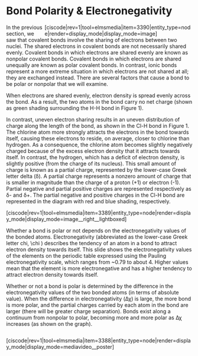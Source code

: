 <div style="float:right;margin:auto"><ebook-button title="Electronegativity" link="https://genchem.science.psu.edu/07-1-electronegativity"></ebook-button></div>

<div style="float:right;margin:auto"><ebook-button title="Bond dipoles" link="https://genchem.science.psu.edu/07-2-bond-dipoles"></ebook-button></div>


# Bond Polarity & Electronegativity

<div style="float:right;max-width:400px;margin:auto">
[ciscode|rev=1|tool=elmsmedia|item=3390|entity_type=node|render=display_mode|display_mode=image]</div>

In the previous section, we saw that covalent bonds involve the sharing of electrons between two nuclei. The shared electrons in covalent bonds are not necessarily shared evenly. Covalent bonds in which electrons are shared evenly are known as nonpolar covalent bonds. Covalent bonds in which electrons are shared unequally are known as polar covalent bonds. In contrast, ionic bonds represent a more extreme situation in which electrons are not shared at all; they are exchanged instead. There are several factors that cause a bond to be polar or nonpolar that we will examine.




When electrons are shared evenly, electron density is spread evenly across the bond. As a result, the two atoms in the bond carry no net charge (shown as green shading surrounding the H-H bond in Figure 1).

In contrast, uneven electron sharing results in an uneven distribution of charge along the length of the bond, as shown in the Cl-H bond in Figure 1. The chlorine atom more strongly attracts the electrons in the bond towards itself, causing these electrons to reside, on average, closer to chlorine than hydrogen. As a consequence, the chlorine atom becomes slightly negatively charged because of the excess electron density that it attracts towards itself. In contrast, the hydrogen, which has a deficit of electron density, is slightly positive (from the charge of its nucleus). This small amount of charge is known as a partial charge, represented by the lower-case Greek letter delta (δ). A partial charge represents a nonzero amount of charge that is smaller in magnitude than the charge of a proton (+1) or electron (-1). Partial negative and partial positive charges are represented respectively as δ- and δ+. The partial negative and positive charges in the Cl-H bond are represented in the diagram with red and blue shading, respectively.

[ciscode|rev=1|tool=elmsmedia|item=3389|entity_type=node|render=display_mode|display_mode=image__right__lightboxed]

Whether a bond is polar or not depends on the electronegativity values of the bonded atoms. Electronegativity (abbreviated as the lower-case Greek letter chi, <lrn-math>\chi</lrn-math> ) describes the tendency of an atom in a bond to attract electron density towards itself. This slide shows the electronegativity values of the elements on the periodic table expressed using the Pauling electronegativity scale, which ranges from ~0.79 to about 4. Higher values mean that the element is more electronegative and has a higher tendency to attract electron density towards itself.


Whether or not a bond is polar is determined by the difference in the electronegativity values of the two bonded atoms (in terms of absolute value). When the difference in electronegativity (Δχ) is large, the more bond is more polar, and the partial charges carried by each atom in the bond are larger (there will be greater charge separation). Bonds exist along a continuum from nonpolar to polar, becoming more and more polar as Δχ increases (as shown on the graph).

<div class="spacer" style="display:block;overflow:hidden;width:100%;"></div>

<media-video>[ciscode|rev=1|tool=elmsmedia|item=3388|entity_type=node|render=display_mode|display_mode=mediavideo__poster]</media-video>

 




